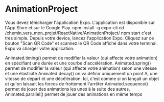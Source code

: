 ﻿# AnimationProject
Vous devez télécharger l'application Expo. L'application est disponible sur l'App Store et sur le Google Play.
npm install -g expo-cli
cd /chemin_vers_mon_projet/ReactNative/AnimationProject/
npm start
c'est très simple. Depuis votre device, lancez l'application Expo. 
 Cliquez sur ce bouton "Scan QR Code" et scannez le QR Code affiché dans votre terminal. 
Expo va charger votre application.

Animated.timing()  permet de modifier la valeur (qui affecte votre animation) en spécifiant une durée et une courbe d'accélération.
Animated.spring()  permet de modifier la valeur (qui affecte votre animation) selon une vitesse et une élasticité
Animated.decay()  on va définir uniquement un point A, une vitesse de départ et une décélération. Ici, c'est comme si on lançait un objet et qu'on laissait les forces de frottement l'arrêter
Animated.sequence()  permet de jouer des animations les unes à la suite des autres,
Animated.parallel()  permet de jouer des animations en même temps
